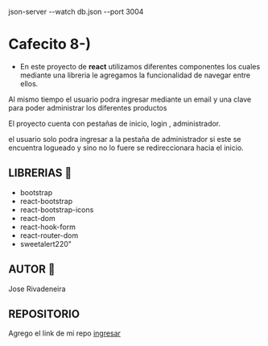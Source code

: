 json-server --watch db.json --port 3004

# Cafecito 8-)

- En este proyecto de **react** utilizamos diferentes componentes los cuales mediante una libreria le agregamos la funcionalidad de navegar entre ellos.

Al mismo tiempo el usuario podra ingresar mediante un email y una clave para poder administrar los diferentes productos

El proyecto cuenta con pestañas de inicio, login , administrador.

el usuario solo podra ingresar a la pestaña de administrador si este se encuentra logueado y sino no lo fuere se redireccionara hacia el inicio.

## LIBRERIAS 📙

- bootstrap
- react-bootstrap
- react-bootstrap-icons
- react-dom
- react-hook-form
- react-router-dom
- sweetalert220"

## AUTOR 👨

Jose Rivadeneira

## REPOSITORIO

Agrego el link de mi repo [ingresar](https://github.com/Rivadeneiea/cafecito-react.git)
